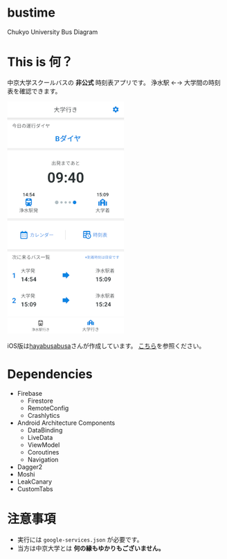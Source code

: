 # bustime
Chukyo University Bus Diagram

# This is 何？
中京大学スクールバスの **非公式** 時刻表アプリです。
浄水駅 ←→ 大学間の時刻表を確認できます。

![](https://github.com/nanaten/bustime/blob/master/screenshot/bus_top.png)

iOS版は[hayabusabusa](https://github.com/hayabusabusa)さんが作成しています。
[こちら](https://github.com/hayabusabusa/ChukyoBustime)を参照ください。

# Dependencies
- Firebase
  - Firestore
  - RemoteConfig
  - Crashlytics
- Android Architecture Components
  - DataBinding
  - LiveData
  - ViewModel
  - Coroutines
  - Navigation
- Dagger2
- Moshi
- LeakCanary
- CustomTabs

# 注意事項
- 実行には `google-services.json` が必要です。
- 当方は中京大学とは **何の縁もゆかりもございません。**